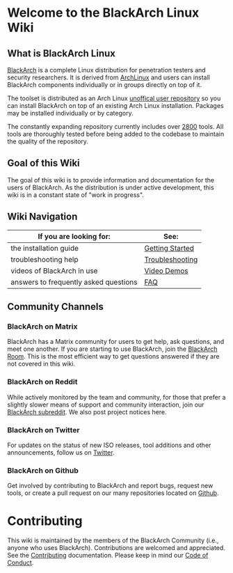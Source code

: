 # Welcome to the BlackArch Linux Wiki

## What is BlackArch Linux

[BlackArch](https://blackarch.org) is a complete Linux distribution for penetration testers and security researchers.
It is derived from [ArchLinux](https://www.archlinux.org) and users can install BlackArch components
individually or in groups directly on top of it. 

The toolset is distributed as an Arch Linux [unoffical user repository](https://wiki.archlinux.org/index.php/Unofficial\_User\_Repositories) so you can install BlackArch on top of
an existing Arch Linux installation. Packages may be installed individually or by category.

The constantly expanding repository currently includes over [2800](https://blackarch.org/tools.html) tools.
All tools are thoroughly tested before being added to the codebase to maintain the quality of the repository.

## Goal of this Wiki

The goal of this wiki is to provide information and documentation for the users of BlackArch. As the distribution is under active development, this wiki is in a constant state of "work in progress".

## Wiki Navigation

| If you are looking for: | See:   |
|---|---------|
| the installation guide | [Getting Started](/getting_started)  |
| troubleshooting help | [Troubleshooting](/troubleshooting) |
| videos of BlackArch in use | [Video Demos](https://youtube.com/blackarch) |
| answers to frequently asked questions | [FAQ](/FAQ) |

## Community Channels

### BlackArch on Matrix
BlackArch has a Matrix community for users to get help, ask questions, and meet one another.
If you are starting to use BlackArch, join the [BlackArch Room](https://matrix.to/#/%23BlackArch:matrix.org). 
This is the most efficient way to get questions answered if they are not covered in this wiki.

### BlackArch on Reddit

While actively monitored by the team and community, for those that prefer a slightly slower means of support and community interaction,
join our [BlackArch subreddit](https://reddit.com/r/OfficialBlackArchLinux). We also post project notices here.

### BlackArch on Twitter

For updates on the status of new ISO releases, tool additions and other announcements, follow us on [Twitter](https://twitter.com/BlackArchLinux).

### BlackArch on Github

Get involved by contributing to BlackArch and report bugs, request new tools, or create a pull request on our many repositories located on [Github](https://github.com/blackarch).

# Contributing

This wiki is maintained by the members of the BlackArch Community (i.e., anyone who uses BlackArch). Contributions are welcomed and appreciated. See the [Contributing](/CONTRIBUTING) documentation. Please keep in mind our [Code of Conduct](/CODE_OF_CONDUCT).
